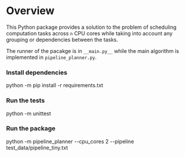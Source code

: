 # Overview

This Python package provides a solution to the problem of scheduling computation
tasks across ```n``` CPU cores while taking into account any grouping or
dependencies between the tasks.

The runner of the pacakge is in ```__main.py__``` while the main algorithm is
implemented in ```pipeline_planner.py```.

### Install dependencies
python -m pip install -r requirements.txt

### Run the tests
python -m unittest

### Run the package
python -m pipeline_planner --cpu_cores 2 --pipeline test_data/pipeline_tiny.txt 
